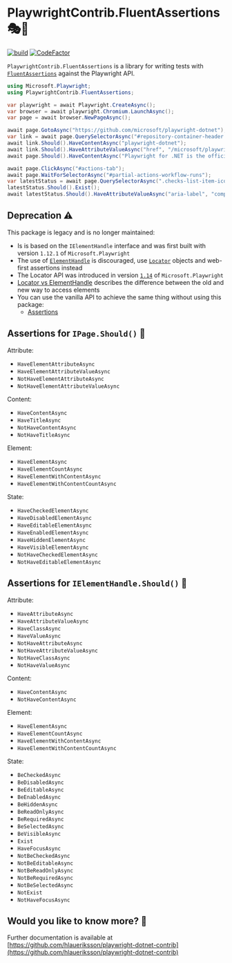 # PlaywrightContrib.FluentAssertions 🎭🧪

[![build](https://github.com/hlaueriksson/playwright-dotnet-contrib/actions/workflows/build.yml/badge.svg)](https://github.com/hlaueriksson/playwright-dotnet-contrib/actions/workflows/build.yml) [![CodeFactor](https://codefactor.io/repository/github/hlaueriksson/playwright-dotnet-contrib/badge)](https://codefactor.io/repository/github/hlaueriksson/playwright-dotnet-contrib)

`PlaywrightContrib.FluentAssertions` is a library for writing tests with [`FluentAssertions`](https://www.nuget.org/packages/FluentAssertions/) against the Playwright API.

```cs
using Microsoft.Playwright;
using PlaywrightContrib.FluentAssertions;

var playwright = await Playwright.CreateAsync();
var browser = await playwright.Chromium.LaunchAsync();
var page = await browser.NewPageAsync();

await page.GotoAsync("https://github.com/microsoft/playwright-dotnet");
var link = await page.QuerySelectorAsync("#repository-container-header strong a");
await link.Should().HaveContentAsync("playwright-dotnet");
await link.Should().HaveAttributeValueAsync("href", "/microsoft/playwright-dotnet");
await page.Should().HaveContentAsync("Playwright for .NET is the official language port of Playwright");

await page.ClickAsync("#actions-tab");
await page.WaitForSelectorAsync("#partial-actions-workflow-runs");
var latestStatus = await page.QuerySelectorAsync(".checks-list-item-icon svg");
latestStatus.Should().Exist();
await latestStatus.Should().HaveAttributeValueAsync("aria-label", "completed successfully");
```

## Deprecation ⚠️

This package is legacy and is no longer maintained:

- Is is based on the `IElementHandle` interface and was first built with version `1.12.1` of `Microsoft.Playwright`
- The use of [`ElementHandle`](https://playwright.dev/dotnet/docs/api/class-elementhandle) is discouraged, use [`Locator`](https://playwright.dev/dotnet/docs/api/class-locator) objects and web-first assertions instead
- The Locator API was introduced in version [`1.14`](https://playwright.dev/dotnet/docs/release-notes#version-114) of `Microsoft.Playwright`
- [Locator vs ElementHandle](https://playwright.dev/dotnet/docs/locators#locator-vs-elementhandle) describes the difference between the old and new way to access elements
- You can use the vanilla API to achieve the same thing without using this package:
  - [Assertions](https://playwright.dev/dotnet/docs/test-assertions)

## Assertions for `IPage.Should()` 📄

Attribute:

- `HaveElementAttributeAsync`
- `HaveElementAttributeValueAsync`
- `NotHaveElementAttributeAsync`
- `NotHaveElementAttributeValueAsync`

Content:

- `HaveContentAsync`
- `HaveTitleAsync`
- `NotHaveContentAsync`
- `NotHaveTitleAsync`

Element:

- `HaveElementAsync`
- `HaveElementCountAsync`
- `HaveElementWithContentAsync`
- `HaveElementWithContentCountAsync`

State:

- `HaveCheckedElementAsync`
- `HaveDisabledElementAsync`
- `HaveEditableElementAsync`
- `HaveEnabledElementAsync`
- `HaveHiddenElementAsync`
- `HaveVisibleElementAsync`
- `NotHaveCheckedElementAsync`
- `NotHaveEditableElementAsync`

## Assertions for `IElementHandle.Should()` 📑

Attribute:

- `HaveAttributeAsync`
- `HaveAttributeValueAsync`
- `HaveClassAsync`
- `HaveValueAsync`
- `NotHaveAttributeAsync`
- `NotHaveAttributeValueAsync`
- `NotHaveClassAsync`
- `NotHaveValueAsync`

Content:

- `HaveContentAsync`
- `NotHaveContentAsync`

Element:

- `HaveElementAsync`
- `HaveElementCountAsync`
- `HaveElementWithContentAsync`
- `HaveElementWithContentCountAsync`

State:

- `BeCheckedAsync`
- `BeDisabledAsync`
- `BeEditableAsync`
- `BeEnabledAsync`
- `BeHiddenAsync`
- `BeReadOnlyAsync`
- `BeRequiredAsync`
- `BeSelectedAsync`
- `BeVisibleAsync`
- `Exist`
- `HaveFocusAsync`
- `NotBeCheckedAsync`
- `NotBeEditableAsync`
- `NotBeReadOnlyAsync`
- `NotBeRequiredAsync`
- `NotBeSelectedAsync`
- `NotExist`
- `NotHaveFocusAsync`

## Would you like to know more? 🤔

Further documentation is available at [https://github.com/hlaueriksson/playwright-dotnet-contrib](https://github.com/hlaueriksson/playwright-dotnet-contrib)
